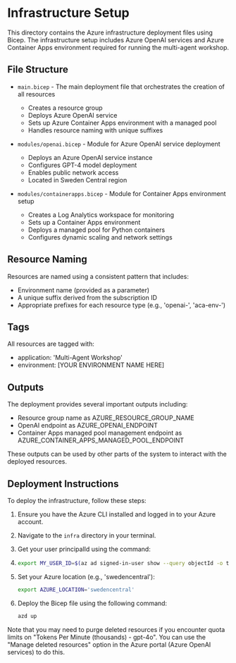 # Infrastructure Setup

This directory contains the Azure infrastructure deployment files using Bicep. The infrastructure setup includes Azure OpenAI services and Azure Container Apps environment required for running the multi-agent workshop.

## File Structure

- `main.bicep` - The main deployment file that orchestrates the creation of all resources
  - Creates a resource group
  - Deploys Azure OpenAI service
  - Sets up Azure Container Apps environment with a managed pool
  - Handles resource naming with unique suffixes

- `modules/openai.bicep` - Module for Azure OpenAI service deployment
  - Deploys an Azure OpenAI service instance
  - Configures GPT-4 model deployment
  - Enables public network access
  - Located in Sweden Central region

- `modules/containerapps.bicep` - Module for Container Apps environment setup
  - Creates a Log Analytics workspace for monitoring
  - Sets up a Container Apps environment
  - Deploys a managed pool for Python containers
  - Configures dynamic scaling and network settings

## Resource Naming

Resources are named using a consistent pattern that includes:
- Environment name (provided as a parameter)
- A unique suffix derived from the subscription ID
- Appropriate prefixes for each resource type (e.g., 'openai-', 'aca-env-')

## Tags

All resources are tagged with:
- application: 'Multi-Agent Workshop'
- environment: [YOUR ENVIRONMENT NAME HERE]

## Outputs

The deployment provides several important outputs including:
- Resource group name as AZURE_RESOURCE_GROUP_NAME
- OpenAI endpoint as AZURE_OPENAI_ENDPOINT
- Container Apps managed pool management endpoint as AZURE_CONTAINER_APPS_MANAGED_POOL_ENDPOINT

These outputs can be used by other parts of the system to interact with the deployed resources.

## Deployment Instructions

To deploy the infrastructure, follow these steps:
1. Ensure you have the Azure CLI installed and logged in to your Azure account.
2. Navigate to the `infra` directory in your terminal.
3. Get your user principalId using the command:
4. 
   ```bash
   export MY_USER_ID=$(az ad signed-in-user show --query objectId -o tsv)
   ```
5. Set your Azure location (e.g., 'swedencentral'):
   ```bash
   export AZURE_LOCATION='swedencentral'
   ```
6. Deploy the Bicep file using the following command:

   ```bash
   azd up
    ```

Note that you may need to purge deleted resources if you encounter quota limits on "Tokens Per Minute (thousands) - gpt-4o". You can use the "Manage deleted resources" option in the Azure portal (Azure OpenAI services) to do this.